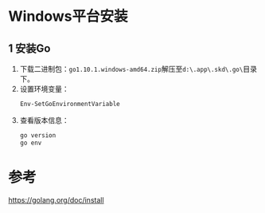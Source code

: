 # Windows平台安装

## 1 安装Go

1. 下载二进制包：`go1.10.1.windows-amd64.zip`解压至`d:\.app\.skd\.go\`目录下。
2. 设置环境变量：
    ```powershell
    Env-SetGoEnvironmentVariable
    ```
3. 查看版本信息：
    ```powershell
    go version
    go env
    ```

# 参考

https://golang.org/doc/install
